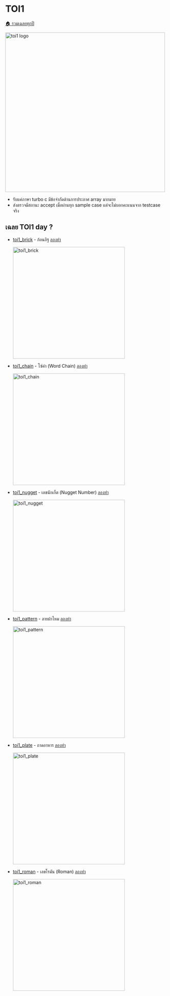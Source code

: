 <!-- @codegen_toi begin -->
<!-- ! THIS IS AUTO GENERATE DOCS. CHANGE THIS WILL RESULT NOTHING -->
# TOI1

[🏠 รวมเฉลยทุกปี](../)

<img width="500" alt="toi1 logo" src="https://github.com/krist7599555/toi/assets/19445033/80c80822-7583-4bcd-a705-dae3eacdee85">

- รับแค่ภาษา turbo c มีข้อจำกัดด้านการประกาศ array มากมาย
- ส่งตรวจมีสถานะ accept เมื่อผ่านทุก sample case แต่จะไม่บอกคะแนนจาก testcase จริง

<!-- ! THIS IS AUTO GENERATE DOCS. CHANGE THIS WILL RESULT NOTHING -->
## เฉลย TOI1 day ?

- [toi1_brick](./toi1/toi1_brick) - ก้อนอิฐ [ลองทำ](https://beta.programming.in.th/tasks/toi1_brick)

  <img width="350" alt="toi1_brick" src="https://github.com/krist7599555/toi/assets/19445033/80c80822-7583-4bcd-a705-dae3eacdee85">

- [toi1_chain](./toi1/toi1_chain) - โซ่คำ (Word Chain) [ลองทำ](https://beta.programming.in.th/tasks/toi1_chain)

  <img width="350" alt="toi1_chain" src="https://github.com/krist7599555/toi/assets/19445033/80c80822-7583-4bcd-a705-dae3eacdee85">

- [toi1_nugget](./toi1/toi1_nugget) - เลขนักเก็ต (Nugget Number) [ลองทำ](https://beta.programming.in.th/tasks/toi1_nugget)

  <img width="350" alt="toi1_nugget" src="https://github.com/krist7599555/toi/assets/19445033/80c80822-7583-4bcd-a705-dae3eacdee85">

- [toi1_pattern](./toi1/toi1_pattern) - ลายผ้าไหม [ลองทำ](https://beta.programming.in.th/tasks/toi1_pattern)

  <img width="350" alt="toi1_pattern" src="https://github.com/krist7599555/toi/assets/19445033/80c80822-7583-4bcd-a705-dae3eacdee85">

- [toi1_plate](./toi1/toi1_plate) - ถาดอาหาร [ลองทำ](https://beta.programming.in.th/tasks/toi1_plate)

  <img width="350" alt="toi1_plate" src="https://github.com/krist7599555/toi/assets/19445033/80c80822-7583-4bcd-a705-dae3eacdee85">

- [toi1_roman](./toi1/toi1_roman) - เลขโรมัน (Roman) [ลองทำ](https://beta.programming.in.th/tasks/toi1_roman)

  <img width="350" alt="toi1_roman" src="https://github.com/krist7599555/toi/assets/19445033/80c80822-7583-4bcd-a705-dae3eacdee85">
<!-- @codegen_toi end -->
